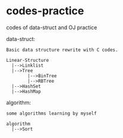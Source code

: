 # codes-practice
codes of data-struct and OJ practice

data-struct:

	Basic data structure rewrite with C codes.

	Linear-Structure
	  |-->Linklist
	  |-->Tree
	        |-->BinTree
	        |-->RBTree
	  |-->HashSet
	  |-->HashMap

algorithm:

	some algorithms learning by myself

	algorithm
	  |-->Sort
